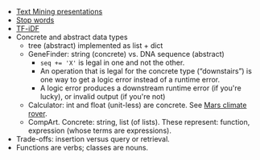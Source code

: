 * [Text Mining presentations](https://docs.google.com/presentation/d/1FWuoFpGsim8ZzEpKw18JgoXoE2NGGEgXACIkuUi2dgU/edit#slide=id.g25bd18c326_2_0)
* [Stop words](https://en.wikipedia.org/wiki/Stop_words)
* [TF-iDF](https://en.wikipedia.org/wiki/Tf–idf)
* Concrete and abstract data types
    * tree (abstract) implemented as list + dict
    * GeneFinder: string (concrete) vs. DNA sequence (abstract)
        * `seq += 'X'` is legal in one and not the other.
        * An operation that is legal for the concrete type (“downstairs”) is one way to get a logic error instead of a runtime error.
        * A logic error produces a downstream runtime error (if you're lucky), or invalid output (if you're not)
    * Calculator: int and float (unit-less) are concrete. See [Mars climate rover](https://www.wired.com/2010/11/1110mars-climate-observer-report/).
    * CompArt. Concrete: string, list (of lists). These represent: function, expression (whose terms are expressions).
* Trade-offs: insertion versus query or retrieval.
* Functions are verbs; classes are nouns.
